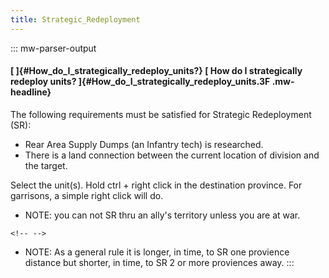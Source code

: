 ```yaml
---
title: Strategic_Redeployment
---
```

::: mw-parser-output
#### [ ]{#How_do_I_strategically_redeploy_units?} [ How do I strategically redeploy units? ]{#How_do_I_strategically_redeploy_units.3F .mw-headline}

The following requirements must be satisfied for Strategic Redeployment
(SR):

-   Rear Area Supply Dumps (an Infantry tech) is researched.
-   There is a land connection between the current location of division
    and the target.

Select the unit(s). Hold ctrl + right click in the destination province.
For garrisons, a simple right click will do.

-   NOTE: you can not SR thru an ally\'s territory unless you are at
    war.

```{=html}
<!-- -->
```
-   NOTE: As a general rule it is longer, in time, to SR one provience
    distance but shorter, in time, to SR 2 or more proviences away.
:::
